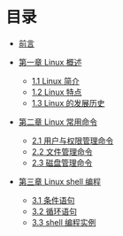 # 目录

* [前言](README.md)

* [第一章 Linux 概述]()
   * [1.1 Linux 简介](ch01/1_1.md)
   * [1.2 Linux 特点](ch01/1_2.md)
   * [1.3 Linux 的发展历史](ch01/1_3.md)
* [第二章 Linux 常用命令]()
   * [2.1 用户与权限管理命令](ch02/2_1.md)
   * [2.2 文件管理命令](ch02/2_2.md)
   * [2.3 磁盘管理命令](ch02/2_3.md)
* [第三章 Linux shell 编程]()
   * [3.1 条件语句](ch03/3_1.md)
   * [3.2 循环语句](ch03/3_2.md)
   * [3.3 shell 编程实例](ch03/3_3.md)